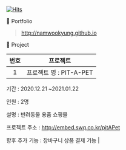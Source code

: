 [![Hits](https://hits.seeyoufarm.com/api/count/incr/badge.svg?url=https%3A%2F%2Fgithub.com%2Fnamwookyung&count_bg=%23FFC000&title_bg=%23555555&icon=&icon_color=%23E7E7E7&title=hits&edge_flat=false)](https://hits.seeyoufarm.com)

🌱 Portfolio
 > <http://namwookyung.github.io>

🌱 Project

| 번호 | 프로젝트 |
| :--: | :--: |
| 1 | 프로젝트 명 : PIT-A-PET

기간 : 2020.12.21  ~2021.01.22

인원 : 2명

설명 : 반려동물 용품 쇼핑몰

프로젝트 주소 : http://embed.swq.co.kr/pitAPet

향후 추가 기능 : 장바구니 상품 결제 기능 |
 
<!--
**namwookyung/namwookyung** is a ✨ _special_ ✨ repository because its `README.md` (this file) appears on your GitHub profile.

Here are some ideas to get you started:

- 🔭 I’m currently working on ...
- 🌱 I’m currently learning ...
- 👯 I’m looking to collaborate on ...
- 🤔 I’m looking for help with ...
- 💬 Ask me about ...
- 📫 How to reach me: ...
- 😄 Pronouns: ...
- ⚡ Fun fact: ...
-->
